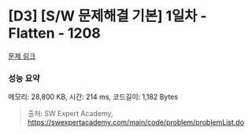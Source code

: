 # [D3] [S/W 문제해결 기본] 1일차 - Flatten - 1208 

[문제 링크](https://swexpertacademy.com/main/code/problem/problemDetail.do?contestProbId=AV139KOaABgCFAYh) 

### 성능 요약

메모리: 28,800 KB, 시간: 214 ms, 코드길이: 1,182 Bytes



> 출처: SW Expert Academy, https://swexpertacademy.com/main/code/problem/problemList.do